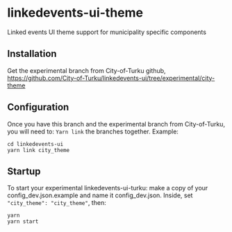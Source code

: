 # linkedevents-ui-theme
Linked events UI theme support for municipality specific components

## Installation
Get the experimental branch from City-of-Turku github, https://github.com/City-of-Turku/linkedevents-ui/tree/experimental/city-theme

## Configuration
Once you have this branch and the experimental branch from City-of-Turku, you will need to:
```Yarn link``` the branches together. 
Example: 
```
cd linkedevents-ui
yarn link city_theme
```

## Startup
To start your experimental linkedevents-ui-turku: make a copy of your config_dev.json.example and name it config_dev.json. Inside, set
```"city_theme": "city_theme"```, then:
```
yarn
yarn start
```
